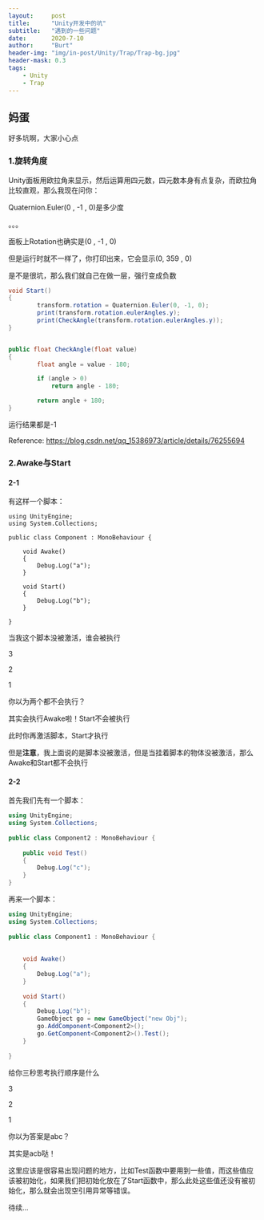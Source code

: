 ```yaml
---
layout:     post
title:      "Unity开发中的坑"
subtitle:   "遇到的一些问题"
date:       2020-7-10
author:     "Burt"
header-img: "img/in-post/Unity/Trap/Trap-bg.jpg"
header-mask: 0.3
tags:
    - Unity
    - Trap
---
```






## 妈蛋

好多坑啊，大家小心点



### 1.旋转角度

Unity面板用欧拉角来显示，然后运算用四元数，四元数本身有点复杂，而欧拉角比较直观，那么我现在问你：

Quaternion.Euler(0 , -1 , 0)是多少度

。。。

面板上Rotation也确实是(0 , -1 , 0)

但是运行时就不一样了，你打印出来，它会显示(0,  359 , 0)

是不是很坑，那么我们就自己在做一层，强行变成负数

~~~c#
void Start()
{
        transform.rotation = Quaternion.Euler(0, -1, 0);
        print(transform.rotation.eulerAngles.y);
        print(CheckAngle(transform.rotation.eulerAngles.y));
}


public float CheckAngle(float value)
{
        float angle = value - 180;

        if (angle > 0)
            return angle - 180;

        return angle + 180;
}
~~~

运行结果都是-1



Reference: https://blog.csdn.net/qq_15386973/article/details/76255694



### 2.Awake与Start



#### 2-1

有这样一个脚本：

~~~
using UnityEngine;
using System.Collections;
 
public class Component : MonoBehaviour {
 
    void Awake()
    {
        Debug.Log("a");
    }
 
    void Start()
    {
        Debug.Log("b");
    }

}
~~~

当我这个脚本没被激活，谁会被执行

3

2

1

你以为两个都不会执行？

其实会执行Awake啦！Start不会被执行

此时你再激活脚本，Start才执行

但是**注意**，我上面说的是脚本没被激活，但是当挂着脚本的物体没被激活，那么Awake和Start都不会执行



#### 2-2

首先我们先有一个脚本：

~~~c#
using UnityEngine;
using System.Collections;
 
public class Component2 : MonoBehaviour {
 
    public void Test()
    {
        Debug.Log("c");
    }
}
~~~

再来一个脚本：

~~~c#
using UnityEngine;
using System.Collections;
 
public class Component1 : MonoBehaviour {
 
	
    void Awake()
    {
        Debug.Log("a");
    }
 
    void Start()
    {
        Debug.Log("b");
        GameObject go = new GameObject("new Obj");
        go.AddComponent<Component2>();
        go.GetComponent<Component2>().Test();
    }
 
}
~~~

给你三秒思考执行顺序是什么

3

2

1

你以为答案是abc？

其实是acb哒！

这里应该是很容易出现问题的地方，比如Test函数中要用到一些值，而这些值应该被初始化，如果我们把初始化放在了Start函数中，那么此处这些值还没有被初始化，那么就会出现空引用异常等错误。





待续...